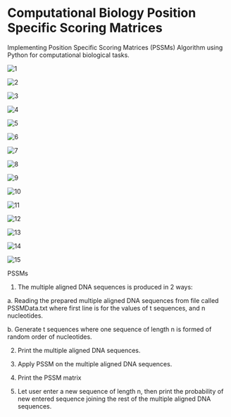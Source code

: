 # Computational Biology Position Specific Scoring Matrices

Implementing Position Specific Scoring Matrices (PSSMs) Algorithm using Python for computational biological tasks. 

![1](https://github.com/Sarah-Hesham-2022/Computational-Biology-Position-Specific-Scoring-Matrices/assets/112272836/5dab2dd2-91c2-40d9-9f6a-b277d9bf8d50)

![2](https://github.com/Sarah-Hesham-2022/Computational-Biology-Position-Specific-Scoring-Matrices/assets/112272836/5a2daf7f-a5c2-4d83-a368-d5efb0f1be07)

![3](https://github.com/Sarah-Hesham-2022/Computational-Biology-Position-Specific-Scoring-Matrices/assets/112272836/fcc4e1a4-e66a-4d7c-b32c-cc8ba1e32212)

![4](https://github.com/Sarah-Hesham-2022/Computational-Biology-Position-Specific-Scoring-Matrices/assets/112272836/51b438bf-79b5-4ab8-8877-d1d4e1035d25)

![5](https://github.com/Sarah-Hesham-2022/Computational-Biology-Position-Specific-Scoring-Matrices/assets/112272836/89a52468-1fd9-4651-bf4e-d4d8df07a17c)

![6](https://github.com/Sarah-Hesham-2022/Computational-Biology-Position-Specific-Scoring-Matrices/assets/112272836/98c70df7-473e-4d49-83ab-1969b3f16cd5)

![7](https://github.com/Sarah-Hesham-2022/Computational-Biology-Position-Specific-Scoring-Matrices/assets/112272836/55ceaa0e-a9ad-4eb3-972e-021d46ce8a0d)

![8](https://github.com/Sarah-Hesham-2022/Computational-Biology-Position-Specific-Scoring-Matrices/assets/112272836/fa8b6c86-c337-4291-9837-54d9bf513c0b)

![9](https://github.com/Sarah-Hesham-2022/Computational-Biology-Position-Specific-Scoring-Matrices/assets/112272836/2afeec44-adb2-4540-bbed-40957f469965)

![10](https://github.com/Sarah-Hesham-2022/Computational-Biology-Position-Specific-Scoring-Matrices/assets/112272836/241d4844-51de-4579-aa8c-5b398fbd86b6)

![11](https://github.com/Sarah-Hesham-2022/Computational-Biology-Position-Specific-Scoring-Matrices/assets/112272836/48d75a79-86ed-4dac-b7f1-27ebb3859c5a)

![12](https://github.com/Sarah-Hesham-2022/Computational-Biology-Position-Specific-Scoring-Matrices/assets/112272836/17861b8f-de52-40b1-a868-cb2dfbb93d66)

![13](https://github.com/Sarah-Hesham-2022/Computational-Biology-Position-Specific-Scoring-Matrices/assets/112272836/d8a7900f-582b-49c3-b28e-8bbf2e386a4b)

![14](https://github.com/Sarah-Hesham-2022/Computational-Biology-Position-Specific-Scoring-Matrices/assets/112272836/2d650c33-4e7b-44b7-bceb-e71f12b8a03e)

![15](https://github.com/Sarah-Hesham-2022/Computational-Biology-Position-Specific-Scoring-Matrices/assets/112272836/404efb73-bc71-4fa2-bff8-adeaf2743158)

PSSMs 

1. The multiple aligned DNA sequences is produced in 2 ways:
   
a. Reading the prepared multiple aligned DNA sequences from file called PSSMData.txt where first line is for the values of t sequences, and n nucleotides. 

b.  Generate t sequences where one sequence of length n is formed of random order of nucleotides. 

2. Print the multiple aligned DNA sequences.
   
3. Apply PSSM on the multiple aligned DNA sequences.
   
4. Print the PSSM matrix
   
5. Let user enter a new sequence of length n, then print the probability of new entered sequence joining the rest of the multiple aligned DNA sequences.
